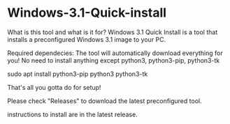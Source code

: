 # Windows-3.1-Quick-install


What is this tool and what is it for? Windows 3.1 Quick Install is a tool that installs a preconfigured Windows 3.1 image to your PC.

Required dependecies:
The tool will automatically download everything for you! No need to install anything except python3, python3-pip, python3-tk

sudo apt install python3-pip python3 python3-tk

That's all you gotta do for setup!

Please check "Releases" to download the latest preconfigured tool.

instructions to install are in the latest release. 
